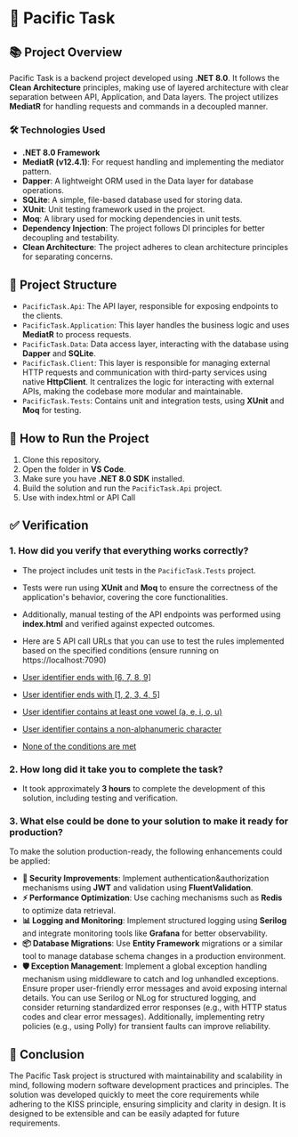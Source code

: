 
# 🌊 Pacific Task

## 📚 Project Overview

Pacific Task is a backend project developed using **.NET 8.0**. It follows the **Clean Architecture** principles, making use of layered architecture with clear separation between API, Application, and Data layers. The project utilizes **MediatR** for handling requests and commands in a decoupled manner.

### 🛠️ Technologies Used

- **.NET 8.0 Framework**
- **MediatR (v12.4.1)**: For request handling and implementing the mediator pattern.
- **Dapper**: A lightweight ORM used in the Data layer for database operations.
- **SQLite**: A simple, file-based database used for storing data.
- **XUnit**: Unit testing framework used in the project.
- **Moq**: A library used for mocking dependencies in unit tests.
- **Dependency Injection**: The project follows DI principles for better decoupling and testability.
- **Clean Architecture**: The project adheres to clean architecture principles for separating concerns.

## 📂 Project Structure

- `PacificTask.Api`: The API layer, responsible for exposing endpoints to the clients.
- `PacificTask.Application`: This layer handles the business logic and uses **MediatR** to process requests.
- `PacificTask.Data`: Data access layer, interacting with the database using **Dapper** and **SQLite**.
- `PacificTask.Client`: This layer is responsible for managing external HTTP requests and communication with third-party services using native **HttpClient**. It centralizes the logic for interacting with external APIs, making the codebase more modular and maintainable.
- `PacificTask.Tests`: Contains unit and integration tests, using **XUnit** and **Moq** for testing.

## 🚀 How to Run the Project

1. Clone this repository.
2. Open the folder in **VS Code**.
3. Make sure you have **.NET 8.0 SDK** installed.
4. Build the solution and run the `PacificTask.Api` project.
5. Use with index.html or API Call

## ✅ Verification

### 1. How did you verify that everything works correctly?

- The project includes unit tests in the `PacificTask.Tests` project.
- Tests were run using **XUnit** and **Moq** to ensure the correctness of the application's behavior, covering the core functionalities.
- Additionally, manual testing of the API endpoints was performed using **index.html** and verified against expected outcomes.
- Here are 5 API call URLs that you can use to test the rules implemented based on the specified conditions (ensure running on https://localhost:7090)

- [User identifier ends with [6, 7, 8, 9]](https://localhost:7090/api/image/testUser7)
- [User identifier ends with [1, 2, 3, 4, 5]](https://localhost:7090/api/image/sampleUser3)
- [User identifier contains at least one vowel (a, e, i, o, u)](https://localhost:7090/api/image/vowelUser)
- [User identifier contains a non-alphanumeric character](https://localhost:7090/api/image/user@name)
- [None of the conditions are met](https://localhost:7090/api/image/simpleUserX)

### 2. How long did it take you to complete the task?

- It took approximately **3 hours** to complete the development of this solution, including testing and verification.

### 3. What else could be done to your solution to make it ready for production?

To make the solution production-ready, the following enhancements could be applied:
- **🔐 Security Improvements**: Implement authentication&authorization mechanisms using **JWT** and validation using **FluentValidation**.
- **⚡ Performance Optimization**: Use caching mechanisms such as **Redis** to optimize data retrieval.
- **📊 Logging and Monitoring**: Implement structured logging using **Serilog** and integrate monitoring tools like **Grafana** for better observability.
- **📦 Database Migrations**: Use **Entity Framework** migrations or a similar tool to manage database schema changes in a production environment.
- **🛡️ Exception Management**: Implement a global exception handling mechanism using middleware to catch and log unhandled exceptions. Ensure proper user-friendly error messages and avoid exposing internal details. You can use Serilog or NLog for structured logging, and consider returning standardized error responses (e.g., with HTTP status codes and clear error messages). Additionally, implementing retry policies (e.g., using Polly) for transient faults can improve reliability.

## 🎯 Conclusion

The Pacific Task project is structured with maintainability and scalability in mind, following modern software development practices and principles. The solution was developed quickly to meet the core requirements while adhering to the KISS principle, ensuring simplicity and clarity in design. It is designed to be extensible and can be easily adapted for future requirements.
